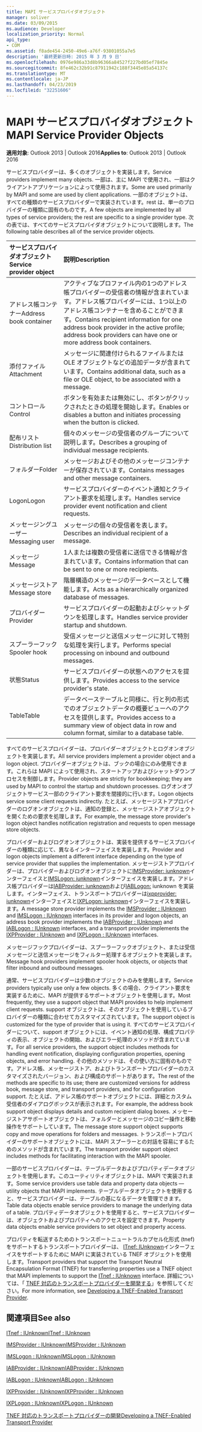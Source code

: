 ```yaml
---
title: MAPI サービスプロバイダオブジェクト
manager: soliver
ms.date: 03/09/2015
ms.audience: Developer
localization_priority: Normal
api_type:
- COM
ms.assetid: f8ade454-2450-49e6-a76f-93801055a7e5
description: '最終更新日時: 2015 年 3 月 9 日'
ms.openlocfilehash: 0976e986a33d8b96366a84527f227bd05ef7845e
ms.sourcegitcommit: 8fe462c32b91c87911942c188f3445e85a54137c
ms.translationtype: MT
ms.contentlocale: ja-JP
ms.lasthandoff: 04/23/2019
ms.locfileid: "32251606"
---
```

# <a name="mapi-service-provider-objects"></a><span data-ttu-id="9e0fa-103">MAPI サービスプロバイダオブジェクト</span><span class="sxs-lookup"><span data-stu-id="9e0fa-103">MAPI Service Provider Objects</span></span>

  
  
<span data-ttu-id="9e0fa-104">**適用対象**: Outlook 2013 | Outlook 2016</span><span class="sxs-lookup"><span data-stu-id="9e0fa-104">**Applies to**: Outlook 2013 | Outlook 2016</span></span> 
  
<span data-ttu-id="9e0fa-105">サービスプロバイダーは、多くのオブジェクトを実装します。</span><span class="sxs-lookup"><span data-stu-id="9e0fa-105">Service providers implement many objects.</span></span> <span data-ttu-id="9e0fa-106">一部は、主に MAPI で使用され、一部はクライアントアプリケーションによって使用されます。</span><span class="sxs-lookup"><span data-stu-id="9e0fa-106">Some are used primarily by MAPI and some are used by client applications.</span></span> <span data-ttu-id="9e0fa-107">一部のオブジェクトは、すべての種類のサービスプロバイダーで実装されています。rest は、単一のプロバイダーの種類に固有のものです。</span><span class="sxs-lookup"><span data-stu-id="9e0fa-107">A few objects are implemented by all types of service providers; the rest are specific to a single provider type.</span></span> <span data-ttu-id="9e0fa-108">次の表では、すべてのサービスプロバイダオブジェクトについて説明します。</span><span class="sxs-lookup"><span data-stu-id="9e0fa-108">The following table describes all of the service provider objects.</span></span>
  
|<span data-ttu-id="9e0fa-109">**サービスプロバイダオブジェクト**</span><span class="sxs-lookup"><span data-stu-id="9e0fa-109">**Service provider object**</span></span>|<span data-ttu-id="9e0fa-110">**説明**</span><span class="sxs-lookup"><span data-stu-id="9e0fa-110">**Description**</span></span>|
|:-----|:-----|
|<span data-ttu-id="9e0fa-111">アドレス帳コンテナー</span><span class="sxs-lookup"><span data-stu-id="9e0fa-111">Address book container</span></span>  <br/> |<span data-ttu-id="9e0fa-112">アクティブなプロファイル内の1つのアドレス帳プロバイダーの受信者の情報が含まれています。アドレス帳プロバイダーには、1つ以上のアドレス帳コンテナーを含めることができます。</span><span class="sxs-lookup"><span data-stu-id="9e0fa-112">Contains recipient information for one address book provider in the active profile; address book providers can have one or more address book containers.</span></span>  <br/> |
|<span data-ttu-id="9e0fa-113">添付ファイル</span><span class="sxs-lookup"><span data-stu-id="9e0fa-113">Attachment</span></span>  <br/> |<span data-ttu-id="9e0fa-114">メッセージに関連付けられるファイルまたは OLE オブジェクトなどの追加データが含まれています。</span><span class="sxs-lookup"><span data-stu-id="9e0fa-114">Contains additional data, such as a file or OLE object, to be associated with a message.</span></span>  <br/> |
|<span data-ttu-id="9e0fa-115">コントロール</span><span class="sxs-lookup"><span data-stu-id="9e0fa-115">Control</span></span>  <br/> |<span data-ttu-id="9e0fa-116">ボタンを有効または無効にし、ボタンがクリックされたときの処理を開始します。</span><span class="sxs-lookup"><span data-stu-id="9e0fa-116">Enables or disables a button and initiates processing when the button is clicked.</span></span>  <br/> |
|<span data-ttu-id="9e0fa-117">配布リスト</span><span class="sxs-lookup"><span data-stu-id="9e0fa-117">Distribution list</span></span>  <br/> |<span data-ttu-id="9e0fa-118">個々のメッセージの受信者のグループについて説明します。</span><span class="sxs-lookup"><span data-stu-id="9e0fa-118">Describes a grouping of individual message recipients.</span></span>  <br/> |
|<span data-ttu-id="9e0fa-119">フォルダー</span><span class="sxs-lookup"><span data-stu-id="9e0fa-119">Folder</span></span>  <br/> |<span data-ttu-id="9e0fa-120">メッセージおよびその他のメッセージコンテナーが保存されています。</span><span class="sxs-lookup"><span data-stu-id="9e0fa-120">Contains messages and other message containers.</span></span>  <br/> |
|<span data-ttu-id="9e0fa-121">Logon</span><span class="sxs-lookup"><span data-stu-id="9e0fa-121">Logon</span></span>  <br/> |<span data-ttu-id="9e0fa-122">サービスプロバイダーのイベント通知とクライアント要求を処理します。</span><span class="sxs-lookup"><span data-stu-id="9e0fa-122">Handles service provider event notification and client requests.</span></span>  <br/> |
|<span data-ttu-id="9e0fa-123">メッセージングユーザー</span><span class="sxs-lookup"><span data-stu-id="9e0fa-123">Messaging user</span></span>  <br/> |<span data-ttu-id="9e0fa-124">メッセージの個々の受信者を表します。</span><span class="sxs-lookup"><span data-stu-id="9e0fa-124">Describes an individual recipient of a message.</span></span>  <br/> |
|<span data-ttu-id="9e0fa-125">メッセージ</span><span class="sxs-lookup"><span data-stu-id="9e0fa-125">Message</span></span>  <br/> |<span data-ttu-id="9e0fa-126">1人または複数の受信者に送信できる情報が含まれています。</span><span class="sxs-lookup"><span data-stu-id="9e0fa-126">Contains information that can be sent to one or more recipients.</span></span>  <br/> |
|<span data-ttu-id="9e0fa-127">メッセージストア</span><span class="sxs-lookup"><span data-stu-id="9e0fa-127">Message store</span></span>  <br/> |<span data-ttu-id="9e0fa-128">階層構造のメッセージのデータベースとして機能します。</span><span class="sxs-lookup"><span data-stu-id="9e0fa-128">Acts as a hierarchically organized database of messages.</span></span>  <br/> |
|<span data-ttu-id="9e0fa-129">プロバイダー</span><span class="sxs-lookup"><span data-stu-id="9e0fa-129">Provider</span></span>  <br/> |<span data-ttu-id="9e0fa-130">サービスプロバイダーの起動およびシャットダウンを処理します。</span><span class="sxs-lookup"><span data-stu-id="9e0fa-130">Handles service provider startup and shutdown.</span></span>  <br/> |
|<span data-ttu-id="9e0fa-131">スプーラーフック</span><span class="sxs-lookup"><span data-stu-id="9e0fa-131">Spooler hook</span></span>  <br/> |<span data-ttu-id="9e0fa-132">受信メッセージと送信メッセージに対して特別な処理を実行します。</span><span class="sxs-lookup"><span data-stu-id="9e0fa-132">Performs special processing on inbound and outbound messages.</span></span>  <br/> |
|<span data-ttu-id="9e0fa-133">状態</span><span class="sxs-lookup"><span data-stu-id="9e0fa-133">Status</span></span>  <br/> |<span data-ttu-id="9e0fa-134">サービスプロバイダーの状態へのアクセスを提供します。</span><span class="sxs-lookup"><span data-stu-id="9e0fa-134">Provides access to the service provider's state.</span></span>  <br/> |
|<span data-ttu-id="9e0fa-135">Table</span><span class="sxs-lookup"><span data-stu-id="9e0fa-135">Table</span></span>  <br/> |<span data-ttu-id="9e0fa-136">データベーステーブルと同様に、行と列の形式でのオブジェクトデータの概要ビューへのアクセスを提供します。</span><span class="sxs-lookup"><span data-stu-id="9e0fa-136">Provides access to a summary view of object data in row and column format, similar to a database table.</span></span>  <br/> |
   
<span data-ttu-id="9e0fa-137">すべてのサービスプロバイダーは、プロバイダーオブジェクトとログオンオブジェクトを実装します。</span><span class="sxs-lookup"><span data-stu-id="9e0fa-137">All service providers implement a provider object and a logon object.</span></span> <span data-ttu-id="9e0fa-138">プロバイダーオブジェクトは、ブックの場合にのみ使用できます。これらは MAPI によって使用され、スタートアップおよびシャットダウンプロセスを制御します。</span><span class="sxs-lookup"><span data-stu-id="9e0fa-138">Provider objects are strictly for bookkeeping; they are used by MAPI to control the startup and shutdown processes.</span></span> <span data-ttu-id="9e0fa-139">ログオンオブジェクトサービス一部のクライアント要求を間接的に行います。</span><span class="sxs-lookup"><span data-stu-id="9e0fa-139">Logon objects service some client requests indirectly.</span></span> <span data-ttu-id="9e0fa-140">たとえば、メッセージストアプロバイダーのログオンオブジェクトは、通知の登録と、メッセージストアオブジェクトを開くための要求を処理します。</span><span class="sxs-lookup"><span data-stu-id="9e0fa-140">For example, the message store provider's logon object handles notification registration and requests to open message store objects.</span></span> 
  
<span data-ttu-id="9e0fa-141">プロバイダーおよびログオンオブジェクトは、実装を提供するサービスプロバイダーの種類に応じて、異なるインターフェイスを実装します。</span><span class="sxs-lookup"><span data-stu-id="9e0fa-141">Provider and logon objects implement a different interface depending on the type of service provider that supplies the implementation.</span></span> <span data-ttu-id="9e0fa-142">メッセージストアプロバイダーは、プロバイダーおよびログオンオブジェクトに[IMSProvider: iunknown](imsprovideriunknown.md)インターフェイスと[IMSLogon: iunknown](imslogoniunknown.md)インターフェイスを実装します。アドレス帳プロバイダーは[IABProvider: iunknown](iabprovideriunknown.md)および[IABLogon:](iablogoniunknown.md) iunknown を実装します。インターフェイス、トランスポートプロバイダーは[ixpprovider: iunknown](ixpprovideriunknown.md)インターフェイスと[IXPLogon: iunknown](ixplogoniunknown.md)インターフェイスを実装します。</span><span class="sxs-lookup"><span data-stu-id="9e0fa-142">A message store provider implements the [IMSProvider : IUnknown](imsprovideriunknown.md) and [IMSLogon : IUnknown](imslogoniunknown.md) interfaces in its provider and logon objects, an address book provider implements the [IABProvider : IUnknown](iabprovideriunknown.md) and [IABLogon : IUnknown](iablogoniunknown.md) interfaces, and a transport provider implements the [IXPProvider : IUnknown](ixpprovideriunknown.md) and [IXPLogon : IUnknown](ixplogoniunknown.md) interfaces.</span></span> 
  
<span data-ttu-id="9e0fa-143">メッセージフックプロバイダーは、スプーラーフックオブジェクト、または受信メッセージと送信メッセージをフィルター処理するオブジェクトを実装します。</span><span class="sxs-lookup"><span data-stu-id="9e0fa-143">Message hook providers implement spooler hook objects, or objects that filter inbound and outbound messages.</span></span>
  
<span data-ttu-id="9e0fa-144">通常、サービスプロバイダーは少数のオブジェクトのみを使用します。</span><span class="sxs-lookup"><span data-stu-id="9e0fa-144">Service providers typically use only a few objects.</span></span> <span data-ttu-id="9e0fa-145">多くの場合、クライアント要求を実装するために、MAPI が提供するサポートオブジェクトを使用します。</span><span class="sxs-lookup"><span data-stu-id="9e0fa-145">Most frequently, they use a support object that MAPI provides to help implement client requests.</span></span> <span data-ttu-id="9e0fa-146">support オブジェクトは、そのオブジェクトを使用しているプロバイダーの種類に合わせてカスタマイズされています。</span><span class="sxs-lookup"><span data-stu-id="9e0fa-146">The support object is customized for the type of provider that is using it.</span></span> <span data-ttu-id="9e0fa-147">すべてのサービスプロバイダーについて、support オブジェクトには、イベント通知の処理、構成プロパティの表示、オブジェクトの開始、およびエラー処理のメソッドが含まれています。</span><span class="sxs-lookup"><span data-stu-id="9e0fa-147">For all service providers, the support object includes methods for handling event notification, displaying configuration properties, opening objects, and error handling.</span></span> <span data-ttu-id="9e0fa-148">その他のメソッドは、その使い方に固有のものです。アドレス帳、メッセージストア、およびトランスポートプロバイダーのカスタマイズされたバージョン、および構成のサポートがあります。</span><span class="sxs-lookup"><span data-stu-id="9e0fa-148">The rest of the methods are specific to its use; there are customized versions for address book, message store, and transport providers, and for configuration support.</span></span> <span data-ttu-id="9e0fa-149">たとえば、アドレス帳のサポートオブジェクトには、詳細とカスタム受信者のダイアログボックスが表示されます。</span><span class="sxs-lookup"><span data-stu-id="9e0fa-149">For example, the address book support object displays details and custom recipient dialog boxes.</span></span> <span data-ttu-id="9e0fa-150">メッセージストアサポートオブジェクトは、フォルダーとメッセージのコピー操作と移動操作をサポートしています。</span><span class="sxs-lookup"><span data-stu-id="9e0fa-150">The message store support object supports copy and move operations for folders and messages.</span></span> <span data-ttu-id="9e0fa-151">トランスポートプロバイダーのサポートオブジェクトには、MAPI スプーラーとの対話を容易にするためのメソッドが含まれています。</span><span class="sxs-lookup"><span data-stu-id="9e0fa-151">The transport provider support object includes methods for facilitating interaction with the MAPI spooler.</span></span> 
  
<span data-ttu-id="9e0fa-152">一部のサービスプロバイダーは、テーブルデータおよびプロパティデータオブジェクトを使用します。このユーティリティオブジェクトは、MAPI で実装されます。</span><span class="sxs-lookup"><span data-stu-id="9e0fa-152">Some service providers use table data and property data objects — utility objects that MAPI implements.</span></span> <span data-ttu-id="9e0fa-153">テーブルデータオブジェクトを使用すると、サービスプロバイダーは、テーブルの基になるデータを管理できます。</span><span class="sxs-lookup"><span data-stu-id="9e0fa-153">Table data objects enable service providers to manage the underlying data of a table.</span></span> <span data-ttu-id="9e0fa-154">プロパティデータオブジェクトを使用すると、サービスプロバイダーは、オブジェクトおよびプロパティへのアクセスを設定できます。</span><span class="sxs-lookup"><span data-stu-id="9e0fa-154">Property data objects enable service providers to set object and property access.</span></span> 
  
<span data-ttu-id="9e0fa-155">プロパティを転送するためのトランスポートニュートラルカプセル化形式 (tnef) をサポートするトランスポートプロバイダーは、 [ITnef: IUnknown](itnefiunknown.md)インターフェイスをサポートするために MAPI に実装されている TNEF オブジェクトを使用します。</span><span class="sxs-lookup"><span data-stu-id="9e0fa-155">Transport providers that support the Transport Neutral Encapsulation Format (TNEF) for transferring properties use a TNEF object that MAPI implements to support the [ITnef : IUnknown](itnefiunknown.md) interface.</span></span> <span data-ttu-id="9e0fa-156">詳細については、「 [TNEF 対応のトランスポートプロバイダーを開発する](developing-a-tnef-enabled-transport-provider.md)」を参照してください。</span><span class="sxs-lookup"><span data-stu-id="9e0fa-156">For more information, see [Developing a TNEF-Enabled Transport Provider](developing-a-tnef-enabled-transport-provider.md).</span></span> 
  
## <a name="see-also"></a><span data-ttu-id="9e0fa-157">関連項目</span><span class="sxs-lookup"><span data-stu-id="9e0fa-157">See also</span></span>



[<span data-ttu-id="9e0fa-158">ITnef : IUnknown</span><span class="sxs-lookup"><span data-stu-id="9e0fa-158">ITnef : IUnknown</span></span>](itnefiunknown.md)
  
[<span data-ttu-id="9e0fa-159">IMSProvider : IUnknown</span><span class="sxs-lookup"><span data-stu-id="9e0fa-159">IMSProvider : IUnknown</span></span>](imsprovideriunknown.md)
  
[<span data-ttu-id="9e0fa-160">IMSLogon : IUnknown</span><span class="sxs-lookup"><span data-stu-id="9e0fa-160">IMSLogon : IUnknown</span></span>](imslogoniunknown.md)
  
[<span data-ttu-id="9e0fa-161">IABProvider : IUnknown</span><span class="sxs-lookup"><span data-stu-id="9e0fa-161">IABProvider : IUnknown</span></span>](iabprovideriunknown.md)
  
[<span data-ttu-id="9e0fa-162">IABLogon : IUnknown</span><span class="sxs-lookup"><span data-stu-id="9e0fa-162">IABLogon : IUnknown</span></span>](iablogoniunknown.md)
  
[<span data-ttu-id="9e0fa-163">IXPProvider : IUnknown</span><span class="sxs-lookup"><span data-stu-id="9e0fa-163">IXPProvider : IUnknown</span></span>](ixpprovideriunknown.md)
  
[<span data-ttu-id="9e0fa-164">IXPLogon : IUnknown</span><span class="sxs-lookup"><span data-stu-id="9e0fa-164">IXPLogon : IUnknown</span></span>](ixplogoniunknown.md)


[<span data-ttu-id="9e0fa-165">TNEF 対応のトランスポートプロバイダーの開発</span><span class="sxs-lookup"><span data-stu-id="9e0fa-165">Developing a TNEF-Enabled Transport Provider</span></span>](developing-a-tnef-enabled-transport-provider.md)

